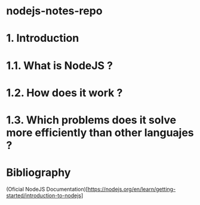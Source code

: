 # nodejs-notes-repo
# 1. Introduction
# 1.1. What is NodeJS ?

# 1.2. How does it work ?

# 1.3. Which problems does it solve more efficiently than other languajes ?

# Bibliography
(Oficial NodeJS Documentation)[https://nodejs.org/en/learn/getting-started/introduction-to-nodejs]
